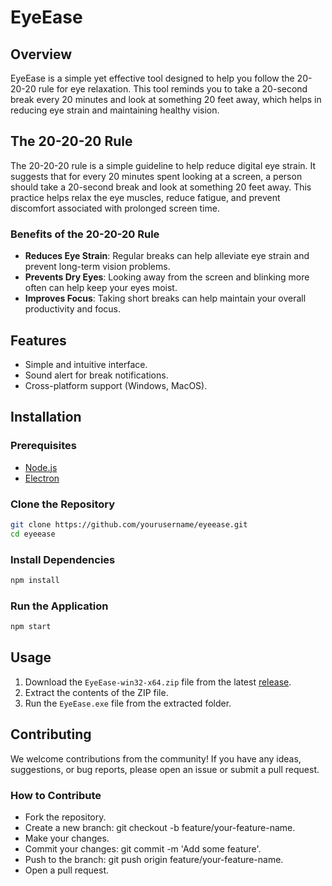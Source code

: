 
# EyeEase

## Overview

EyeEase is a simple yet effective tool designed to help you follow the 20-20-20 rule for eye relaxation. This tool reminds you to take a 20-second break every 20 minutes and look at something 20 feet away, which helps in reducing eye strain and maintaining healthy vision.

## The 20-20-20 Rule

The 20-20-20 rule is a simple guideline to help reduce digital eye strain. It suggests that for every 20 minutes spent looking at a screen, a person should take a 20-second break and look at something 20 feet away. This practice helps relax the eye muscles, reduce fatigue, and prevent discomfort associated with prolonged screen time.

### Benefits of the 20-20-20 Rule

- **Reduces Eye Strain**: Regular breaks can help alleviate eye strain and prevent long-term vision problems.
- **Prevents Dry Eyes**: Looking away from the screen and blinking more often can help keep your eyes moist.
- **Improves Focus**: Taking short breaks can help maintain your overall productivity and focus.

## Features

- Simple and intuitive interface.
- Sound alert for break notifications.
- Cross-platform support (Windows, MacOS).

## Installation

### Prerequisites

- [Node.js](https://nodejs.org/)
- [Electron](https://www.electronjs.org/)

### Clone the Repository

```sh
git clone https://github.com/yourusername/eyeease.git
cd eyeease
```
### Install Dependencies
```sh
npm install
```

### Run the Application
```sh
npm start
```

## Usage

1. Download the `EyeEase-win32-x64.zip` file from the latest [release](https://github.com/Osamaz123/EyeEase/releases).
2. Extract the contents of the ZIP file.
3. Run the `EyeEase.exe` file from the extracted folder.

## Contributing
We welcome contributions from the community! If you have any ideas, suggestions, or bug reports, please open an issue or submit a pull request.

### How to Contribute
- Fork the repository.
- Create a new branch: git checkout -b feature/your-feature-name.
- Make your changes.
- Commit your changes: git commit -m 'Add some feature'.
- Push to the branch: git push origin feature/your-feature-name.
- Open a pull request.
